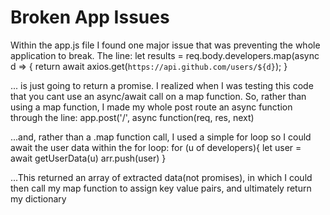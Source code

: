 # Broken App Issues
Within the app.js file I found one major issue that was preventing the whole application to break. 
The line: 
    let results = req.body.developers.map(async d => {
        return await axios.get(`https://api.github.com/users/${d}`);
    }

... is just going to return a promise. I realized when I was testing this code that you cant use an async/await call on a map function. 
So, rather than using a map function, I made my whole post route an async function through the line:
    app.post('/', async function(req, res, next) 

...and, rather than a .map function call, I used a simple for loop so I could await the user data within the for loop:
    for (u of developers){
    let user = await getUserData(u)
    arr.push(user)
  }

...This returned an array of extracted data(not promises), in which I could then call my map function to assign key value pairs, and ultimately return my dictionary
